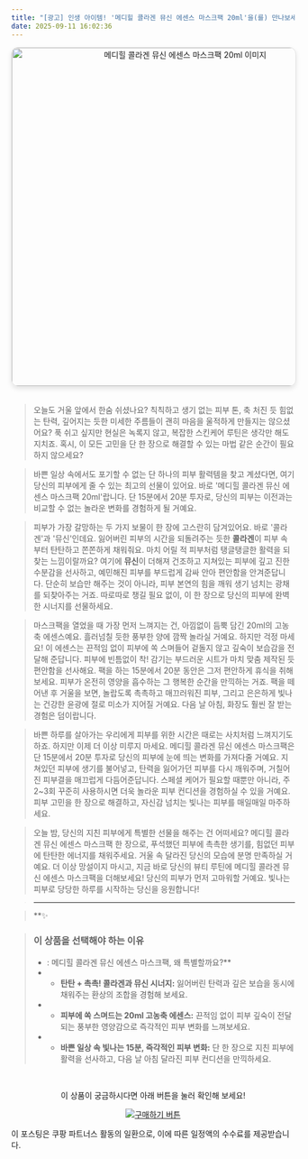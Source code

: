 ```yaml
---
title: "[광고] 인생 아이템! '메디힐 콜라겐 뮤신 에센스 마스크팩 20ml'을(를) 만나보세요."
date: 2025-09-11 16:02:36
---
```


<div align="center">
    <a href="https://link.coupang.com/re/AFFSDP?lptag=AF8916626&pageKey=6362267096&itemId=7521037004&vendorItemId=74811862973&traceid=V0-153-af88577f962ad433&requestid=20250912010213512250593515&token=31850C%7CGM" target="_blank">
        <img src="https://ads-partners.coupang.com/image1/B2Xx_k0O-arHQcJpB7KK5Bfk103OvP3NmeqfrFZPHPEVOkLFybTTh--vXQYaNS6tJII_QeQtwecsQIRs29f04YpRi0vzkpJ9HHLPUoGwCFp3T0VCU0n-ggaVuvFXe787n1bOruQUIxvFh3RtGYNynKdiMyINW6YrqUNJT3taQ68aEN1C_3RKDUkFn1vP7sfl--EMcCquvO8GvIiIlAXHaUTcEUa9Yf6JJEmruSBwySi7njbY2Q-B1sNYuQ6T1cRmHLRs5Pnrb8WDZAjKdgp35MTtbrw=" alt="메디힐 콜라겐 뮤신 에센스 마스크팩 20ml 이미지" width="600" style="max-width: 100%; height: auto; border-radius: 12px; border: 1px solid #e0e0e0; box-shadow: 0 4px 8px rgba(0,0,0,0.1);">
    </a>
</div>
<br>

> 오늘도 거울 앞에서 한숨 쉬셨나요? 칙칙하고 생기 없는 피부 톤, 축 처진 듯 힘없는 탄력, 깊어지는 듯한 미세한 주름들이 괜히 마음을 울적하게 만들지는 않으셨어요? 푹 쉬고 싶지만 현실은 녹록지 않고, 복잡한 스킨케어 루틴은 생각만 해도 지치죠. 혹시, 이 모든 고민을 단 한 장으로 해결할 수 있는 마법 같은 순간이 필요하지 않으세요?

> 바쁜 일상 속에서도 포기할 수 없는 단 하나의 피부 활력템을 찾고 계셨다면, 여기 당신의 피부에게 줄 수 있는 최고의 선물이 있어요. 바로 '메디힐 콜라겐 뮤신 에센스 마스크팩 20ml'랍니다. 단 15분에서 20분 투자로, 당신의 피부는 이전과는 비교할 수 없는 놀라운 변화를 경험하게 될 거예요.

> 피부가 가장 갈망하는 두 가지 보물이 한 장에 고스란히 담겨있어요. 바로 '콜라겐'과 '뮤신'인데요. 잃어버린 피부의 시간을 되돌려주는 듯한 **콜라겐**이 피부 속부터 탄탄하고 쫀쫀하게 채워줘요. 마치 어릴 적 피부처럼 탱글탱글한 활력을 되찾는 느낌이랄까요? 여기에 **뮤신**이 더해져 건조하고 지쳐있는 피부에 깊고 진한 수분감을 선사하고, 예민해진 피부를 부드럽게 감싸 안아 편안함을 안겨준답니다. 단순히 보습만 해주는 것이 아니라, 피부 본연의 힘을 깨워 생기 넘치는 광채를 되찾아주는 거죠. 따로따로 챙길 필요 없이, 이 한 장으로 당신의 피부에 완벽한 시너지를 선물하세요.

> 마스크팩을 열었을 때 가장 먼저 느껴지는 건, 아낌없이 듬뿍 담긴 20ml의 고농축 에센스예요. 흘러넘칠 듯한 풍부한 양에 깜짝 놀라실 거예요. 하지만 걱정 마세요! 이 에센스는 끈적임 없이 피부에 쏙 스며들어 겉돌지 않고 깊숙이 보습감을 전달해 준답니다. 피부에 빈틈없이 착! 감기는 부드러운 시트가 마치 맞춤 제작된 듯 편안함을 선사해요. 팩을 하는 15분에서 20분 동안은 그저 편안하게 휴식을 취해보세요. 피부가 온전히 영양을 흡수하는 그 행복한 순간을 만끽하는 거죠. 팩을 떼어낸 후 거울을 보면, 놀랍도록 촉촉하고 매끄러워진 피부, 그리고 은은하게 빛나는 건강한 윤광에 절로 미소가 지어질 거예요. 다음 날 아침, 화장도 훨씬 잘 받는 경험은 덤이랍니다.

> 바쁜 하루를 살아가는 우리에게 피부를 위한 시간은 때로는 사치처럼 느껴지기도 하죠. 하지만 이제 더 이상 미루지 마세요. 메디힐 콜라겐 뮤신 에센스 마스크팩은 단 15분에서 20분 투자로 당신의 피부에 눈에 띄는 변화를 가져다줄 거예요. 지쳐있던 피부에 생기를 불어넣고, 탄력을 잃어가던 피부를 다시 깨워주며, 거칠어진 피부결을 매끄럽게 다듬어준답니다. 스페셜 케어가 필요할 때뿐만 아니라, 주 2~3회 꾸준히 사용하시면 더욱 놀라운 피부 컨디션을 경험하실 수 있을 거예요. 피부 고민을 한 장으로 해결하고, 자신감 넘치는 빛나는 피부를 매일매일 마주하세요.

> 오늘 밤, 당신의 지친 피부에게 특별한 선물을 해주는 건 어떠세요? 메디힐 콜라겐 뮤신 에센스 마스크팩 한 장으로, 푸석했던 피부에 촉촉한 생기를, 힘없던 피부에 탄탄한 에너지를 채워주세요. 거울 속 달라진 당신의 모습에 분명 만족하실 거예요. 더 이상 망설이지 마시고, 지금 바로 당신의 뷰티 루틴에 메디힐 콜라겐 뮤신 에센스 마스크팩을 더해보세요! 당신의 피부가 먼저 고마워할 거예요. 빛나는 피부로 당당한 하루를 시작하는 당신을 응원합니다!

> ---

> **✨


> ### 이 상품을 선택해야 하는 이유
> - : 메디힐 콜라겐 뮤신 에센스 마스크팩, 왜 특별할까요?**
> - *   **탄탄 + 촉촉! 콜라겐과 뮤신 시너지:** 잃어버린 탄력과 깊은 보습을 동시에 채워주는 환상의 조합을 경험해 보세요.
> - *   **피부에 쏙 스며드는 20ml 고농축 에센스:** 끈적임 없이 피부 깊숙이 전달되는 풍부한 영양감으로 즉각적인 피부 변화를 느껴보세요.
> - *   **바쁜 일상 속 빛나는 15분, 즉각적인 피부 변화:** 단 한 장으로 지친 피부에 활력을 선사하고, 다음 날 아침 달라진 피부 컨디션을 만끽하세요.


<br>

<div align="center">
  <p>이 상품이 궁금하시다면 아래 버튼을 눌러 확인해 보세요!</p>
  <a href="https://link.coupang.com/re/AFFSDP?lptag=AF8916626&pageKey=6362267096&itemId=7521037004&vendorItemId=74811862973&traceid=V0-153-af88577f962ad433&requestid=20250912010213512250593515&token=31850C%7CGM" target="_blank">
    <img src="https://img.shields.io/badge/지금 바로 구매하기-FF5722?style=for-the-badge&logo=coupa&logoColor=white" alt="구매하기 버튼">
  </a>
</div>

이 포스팅은 쿠팡 파트너스 활동의 일환으로, 이에 따른 일정액의 수수료를 제공받습니다.
